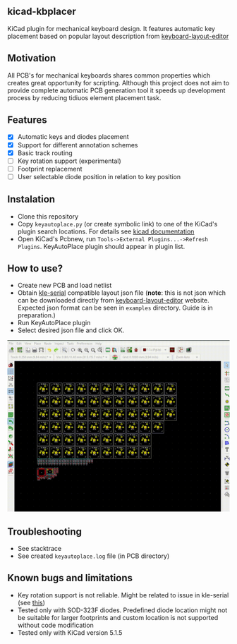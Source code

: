 ## kicad-kbplacer
KiCad plugin for mechanical keyboard design. It features automatic key placement based on popular layout description from [keyboard-layout-editor](http://www.keyboard-layout-editor.com/) 

## Motivation
All PCB's for mechanical keyboards shares common properties which creates great opportunity for scripting. Although this project does not aim to provide complete automatic PCB generation tool it speeds up development process by reducing tidiuos element placement task.

## Features
- [x] Automatic keys and diodes placement
- [x] Support for different annotation schemes
- [x] Basic track routing
- [ ] Key rotation support (experimental) 
- [ ] Footprint replacement
- [ ] User selectable diode position in relation to key position

## Instalation
- Clone this repository
- Copy `keyautoplace.py` (or create symbolic link) to one of the KiCad's plugin search locations. For details see [kicad documentation](https://docs.kicad-pcb.org/doxygen/md_Documentation_development_pcbnew-plugins.html) 
- Open KiCad's Pcbnew, run `Tools->External Plugins...->Refresh Plugins`. KeyAutoPlace plugin should appear in plugin list.

## How to use?
- Create new PCB and load netlist
- Obtain [kle-serial](https://github.com/ijprest/kle-serial) compatible layout json file (**note**: this is not json which can be downloaded directly from [keyboard-layout-editor](http://www.keyboard-layout-editor.com/) website. Expected json format can be seen in `examples` directory. Guide is in preparation.)
- Run KeyAutoPlace plugin
- Select desired json file and click OK.

![demo](demo.gif)

## Troubleshooting
- See stacktrace
- See created `keyautoplace.log` file (in PCB directory)

## Known bugs and limitations
- Key rotation support is not reliable. Might be related to issue in kle-serial (see [this](https://github.com/ijprest/kle-serial/pull/1))
- Tested only with SOD-323F diodes. Predefined diode location might not be suitable for larger footprints and custom location is not supported without code modification
- Tested only with KiCad version 5.1.5

